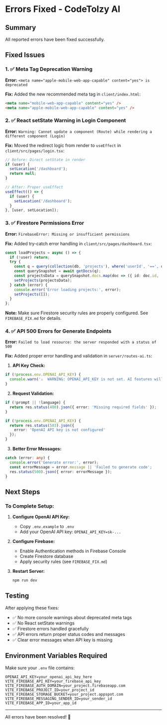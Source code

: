 # Errors Fixed - CodeTolzy AI

## Summary
All reported errors have been fixed successfully.

## Fixed Issues

### 1. ✅ Meta Tag Deprecation Warning
**Error:** `<meta name="apple-mobile-web-app-capable" content="yes"> is deprecated`

**Fix:** Added the new recommended meta tag in `client/index.html`:
```html
<meta name="mobile-web-app-capable" content="yes" />
<meta name="apple-mobile-web-app-capable" content="yes" />
```

### 2. ✅ React setState Warning in Login Component
**Error:** `Warning: Cannot update a component (Route) while rendering a different component (Login)`

**Fix:** Moved the redirect logic from render to `useEffect` in `client/src/pages/login.tsx`:
```typescript
// Before: Direct setState in render
if (user) {
  setLocation('/dashboard');
  return null;
}

// After: Proper useEffect
useEffect(() => {
  if (user) {
    setLocation('/dashboard');
  }
}, [user, setLocation]);
```

### 3. ✅ Firestore Permissions Error
**Error:** `FirebaseError: Missing or insufficient permissions`

**Fix:** Added try-catch error handling in `client/src/pages/dashboard.tsx`:
```typescript
const loadProjects = async () => {
  if (!user) return;
  try {
    const q = query(collection(db, 'projects'), where('userId', '==', user.uid));
    const querySnapshot = await getDocs(q);
    const projectsData = querySnapshot.docs.map(doc => ({ id: doc.id, ...doc.data() }));
    setProjects(projectsData);
  } catch (error) {
    console.error('Error loading projects:', error);
    setProjects([]);
  }
};
```

**Note:** Make sure Firestore security rules are properly configured. See `FIREBASE_FIX.md` for details.

### 4. ✅ API 500 Errors for Generate Endpoints
**Error:** `Failed to load resource: the server responded with a status of 500`

**Fix:** Added proper error handling and validation in `server/routes-ai.ts`:

1. **API Key Check:**
```typescript
if (!process.env.OPENAI_API_KEY) {
  console.warn('⚠️  WARNING: OPENAI_API_KEY is not set. AI features will not work.');
}
```

2. **Request Validation:**
```typescript
if (!prompt || !language) {
  return res.status(400).json({ error: 'Missing required fields' });
}

if (!process.env.OPENAI_API_KEY) {
  return res.status(503).json({ 
    error: 'OpenAI API key is not configured' 
  });
}
```

3. **Better Error Messages:**
```typescript
catch (error: any) {
  console.error('Generate error:', error);
  const errorMessage = error.message || 'Failed to generate code';
  res.status(500).json({ error: errorMessage });
}
```

## Next Steps

### To Complete Setup:

1. **Configure OpenAI API Key:**
   - Copy `.env.example` to `.env`
   - Add your OpenAI API key: `OPENAI_API_KEY=sk-...`

2. **Configure Firebase:**
   - Enable Authentication methods in Firebase Console
   - Create Firestore database
   - Apply security rules (see `FIREBASE_FIX.md`)

3. **Restart Server:**
   ```bash
   npm run dev
   ```

## Testing

After applying these fixes:
- ✅ No more console warnings about deprecated meta tags
- ✅ No React setState warnings
- ✅ Firestore errors handled gracefully
- ✅ API errors return proper status codes and messages
- ✅ Clear error messages when API key is missing

## Environment Variables Required

Make sure your `.env` file contains:
```env
OPENAI_API_KEY=your_openai_api_key_here
VITE_FIREBASE_API_KEY=your_firebase_api_key
VITE_FIREBASE_AUTH_DOMAIN=your_project.firebaseapp.com
VITE_FIREBASE_PROJECT_ID=your_project_id
VITE_FIREBASE_STORAGE_BUCKET=your_project.appspot.com
VITE_FIREBASE_MESSAGING_SENDER_ID=your_sender_id
VITE_FIREBASE_APP_ID=your_app_id
```

---

All errors have been resolved! 🎉
